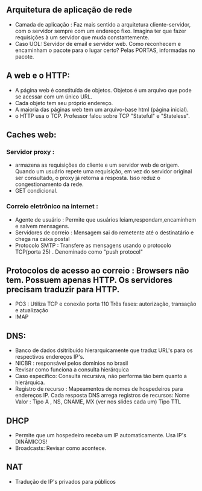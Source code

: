 ## Arquitetura de aplicação de rede
* Camada de aplicação : Faz mais sentido a arquitetura cliente-servidor, com o servidor sempre com um endereço fixo. Imagina ter que fazer requisições à um servidor que muda constantemente.
* Caso UOL: Servidor de email e servidor web. Como reconhecem e encaminham o pacote para o lugar certo? Pelas PORTAS, informadas no pacote.


## A web e o HTTP:
* A página web é constituída de objetos. Objetos é um arquivo que pode se acessar com um único URL.
* Cada objeto tem seu próprio endereço.
* A maioria das páginas web tem um arquivo-base html (página inicial).
* o HTTP usa o TCP. Professor falou sobre TCP "Stateful" e "Stateless".

## Caches web:
### Servidor proxy : 
* armazena as requisições do cliente e um servidor web de origem. Quando um usuário repete uma requisição, em vez do servidor original ser consultado, o proxy já retorna a resposta. Isso reduz o congestionamento da rede.
* GET condicional.

### Correio eletrônico na internet :
* Agente de usuário : Permite que usuários leiam,respondam,encaminhem e salvem mensagens.
* Servidores de correio : Mensagem sai do remetente até o destinatário e chega na caixa postal
* Protocolo SMTP : Transfere as mensagens usando o protocolo TCP(porta 25) . Denominado como "push protocol"

## Protocolos de acesso ao correio : Browsers não tem. Possuem apenas HTTP. Os servidores precisam traduzir para HTTP.
* PO3 : Utiliza TCP e conexão porta 110  Três fases: autorização, transação e atualização
* IMAP

## DNS:
* Banco de dados dsitribuído hierarquicamente que traduz URL's para os respectivos endereços IP's.
* NICBR : responsável pelos domínios no brasil
* Revisar como funciona a consulta hierárquica
* Caso específico: Consulta recursiva, não performa tão bem quanto a hierárquica.
* Registro de recurso : Mapeamentos de nomes de hospedeiros para endereços IP. Cada resposta DNS arrega registros de recursos:
  Nome
  Valor : Tipo A , NS, CNAME, MX (ver nos slides cada um)
  Tipo
  TTL


## DHCP
* Permite que um hospedeiro receba um IP automaticamente. Usa IP's DINÂMICOS!
* Broadcasts: Revisar como acontece.

## NAT
* Tradução de IP's privados para públicos
